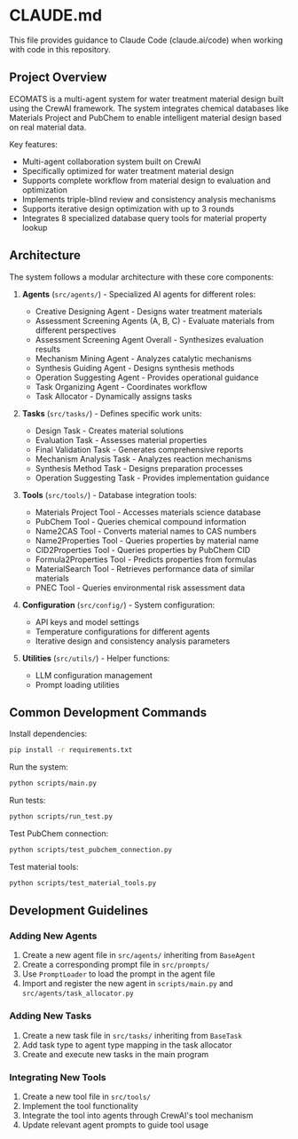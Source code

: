 # CLAUDE.md

This file provides guidance to Claude Code (claude.ai/code) when working with code in this repository.

## Project Overview

ECOMATS is a multi-agent system for water treatment material design built using the CrewAI framework. The system integrates chemical databases like Materials Project and PubChem to enable intelligent material design based on real material data.

Key features:
- Multi-agent collaboration system built on CrewAI
- Specifically optimized for water treatment material design
- Supports complete workflow from material design to evaluation and optimization
- Implements triple-blind review and consistency analysis mechanisms
- Supports iterative design optimization with up to 3 rounds
- Integrates 8 specialized database query tools for material property lookup

## Architecture

The system follows a modular architecture with these core components:

1. **Agents** (`src/agents/`) - Specialized AI agents for different roles:
   - Creative Designing Agent - Designs water treatment materials
   - Assessment Screening Agents (A, B, C) - Evaluate materials from different perspectives
   - Assessment Screening Agent Overall - Synthesizes evaluation results
   - Mechanism Mining Agent - Analyzes catalytic mechanisms
   - Synthesis Guiding Agent - Designs synthesis methods
   - Operation Suggesting Agent - Provides operational guidance
   - Task Organizing Agent - Coordinates workflow
   - Task Allocator - Dynamically assigns tasks

2. **Tasks** (`src/tasks/`) - Defines specific work units:
   - Design Task - Creates material solutions
   - Evaluation Task - Assesses material properties
   - Final Validation Task - Generates comprehensive reports
   - Mechanism Analysis Task - Analyzes reaction mechanisms
   - Synthesis Method Task - Designs preparation processes
   - Operation Suggesting Task - Provides implementation guidance

3. **Tools** (`src/tools/`) - Database integration tools:
   - Materials Project Tool - Accesses materials science database
   - PubChem Tool - Queries chemical compound information
   - Name2CAS Tool - Converts material names to CAS numbers
   - Name2Properties Tool - Queries properties by material name
   - CID2Properties Tool - Queries properties by PubChem CID
   - Formula2Properties Tool - Predicts properties from formulas
   - MaterialSearch Tool - Retrieves performance data of similar materials
   - PNEC Tool - Queries environmental risk assessment data

4. **Configuration** (`src/config/`) - System configuration:
   - API keys and model settings
   - Temperature configurations for different agents
   - Iterative design and consistency analysis parameters

5. **Utilities** (`src/utils/`) - Helper functions:
   - LLM configuration management
   - Prompt loading utilities

## Common Development Commands

Install dependencies:
```bash
pip install -r requirements.txt
```

Run the system:
```bash
python scripts/main.py
```

Run tests:
```bash
python scripts/run_test.py
```

Test PubChem connection:
```bash
python scripts/test_pubchem_connection.py
```

Test material tools:
```bash
python scripts/test_material_tools.py
```

## Development Guidelines

### Adding New Agents
1. Create a new agent file in `src/agents/` inheriting from `BaseAgent`
2. Create a corresponding prompt file in `src/prompts/`
3. Use `PromptLoader` to load the prompt in the agent file
4. Import and register the new agent in `scripts/main.py` and `src/agents/task_allocator.py`

### Adding New Tasks
1. Create a new task file in `src/tasks/` inheriting from `BaseTask`
2. Add task type to agent type mapping in the task allocator
3. Create and execute new tasks in the main program

### Integrating New Tools
1. Create a new tool file in `src/tools/`
2. Implement the tool functionality
3. Integrate the tool into agents through CrewAI's tool mechanism
4. Update relevant agent prompts to guide tool usage